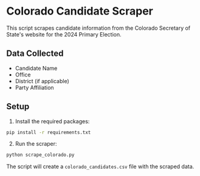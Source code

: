 # Colorado Candidate Scraper

This script scrapes candidate information from the Colorado Secretary of State's website for the 2024 Primary Election.

## Data Collected
- Candidate Name
- Office
- District (if applicable)
- Party Affiliation

## Setup
1. Install the required packages:
```bash
pip install -r requirements.txt
```

2. Run the scraper:
```bash
python scrape_colorado.py
```

The script will create a `colorado_candidates.csv` file with the scraped data. 